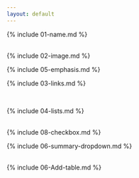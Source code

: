 ```yaml
---
layout: default
---
```


{% include 01-name.md %}

<br>
{% include 02-image.md %}

<br>

{% include 05-emphasis.md %}

{% include 03-links.md %}

<br>

{% include 04-lists.md %}

<br>
{% include 08-checkbox.md %}

<br>

{% include 06-summary-dropdown.md %}

<br>
{% include 06-Add-table.md %}

<br>
